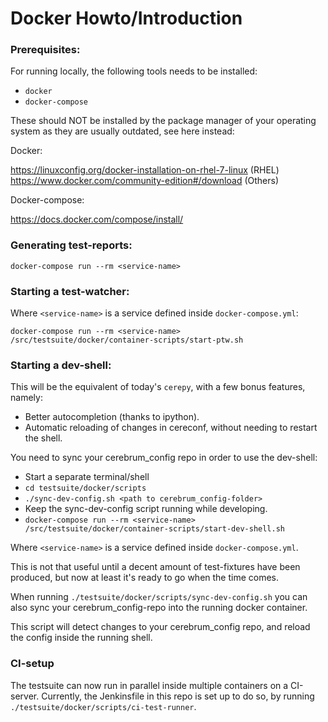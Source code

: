 Docker Howto/Introduction
=========================

### Prerequisites:

For running locally, the following tools needs to be installed:

- `docker`
- `docker-compose`

These should NOT be installed by the package manager of your
operating system as they are usually outdated, see here instead:

Docker:

https://linuxconfig.org/docker-installation-on-rhel-7-linux (RHEL)
https://www.docker.com/community-edition#/download (Others)

Docker-compose:

https://docs.docker.com/compose/install/

### Generating test-reports:

`docker-compose run --rm <service-name>`

### Starting a test-watcher:

Where `<service-name>` is a service defined inside `docker-compose.yml`:

`docker-compose run --rm <service-name> /src/testsuite/docker/container-scripts/start-ptw.sh`

### Starting a dev-shell:

This will be the equivalent of today's `cerepy`, with a few bonus features, namely:

- Better autocompletion (thanks to ipython).
- Automatic reloading of changes in cereconf, without needing to restart the shell.

You need to sync your cerebrum_config repo in order to use the dev-shell:

- Start a separate terminal/shell
- `cd testsuite/docker/scripts`
- `./sync-dev-config.sh <path to cerebrum_config-folder>`
- Keep the sync-dev-config script running while developing.
- `docker-compose run --rm <service-name> /src/testsuite/docker/container-scripts/start-dev-shell.sh`

Where `<service-name>` is a service defined inside `docker-compose.yml`.


This is not that useful until a decent amount of test-fixtures have been
produced, but now at least it's ready to go when the time comes.

When running `./testsuite/docker/scripts/sync-dev-config.sh` you can
also sync your cerebrum_config-repo into the running docker container.

This script will detect changes to your cerebrum_config repo, and reload
the config inside the running shell.

### CI-setup

The testsuite can now run in parallel inside multiple containers on a
CI-server. Currently, the Jenkinsfile in this repo is set up to do so,
by running `./testsuite/docker/scripts/ci-test-runner`.
